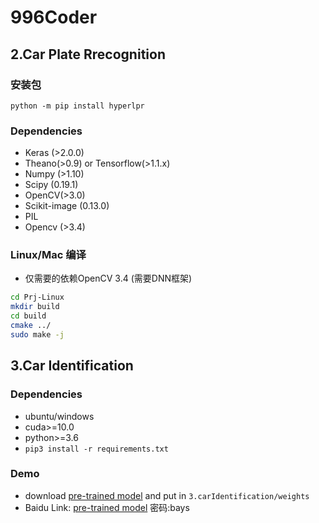 # 996Coder

## 2.Car Plate Rrecognition

### 安装包

`python -m pip install hyperlpr`

### Dependencies

- Keras (>2.0.0)
- Theano(>0.9) or Tensorflow(>1.1.x)
- Numpy (>1.10)
- Scipy (0.19.1)
- OpenCV(>3.0)
- Scikit-image (0.13.0)
- PIL
- Opencv (>3.4)

### Linux/Mac 编译

- 仅需要的依赖OpenCV 3.4 (需要DNN框架)

```bash
cd Prj-Linux
mkdir build 
cd build
cmake ../
sudo make -j 
```

## 3.Car Identification

### Dependencies

- ubuntu/windows
- cuda>=10.0
- python>=3.6
- `pip3 install -r requirements.txt`

### Demo

- download [pre-trained model](https://drive.google.com/file/d/1KOPf-5njMV-bwEVf67xqjIyZKDEJpfZF/view?usp=sharing) and put in `3.carIdentification/weights`
- Baidu Link: [pre-trained model](https://pan.baidu.com/s/184-_gjR35VV-EfRuY_FHKA)  密码:bays
